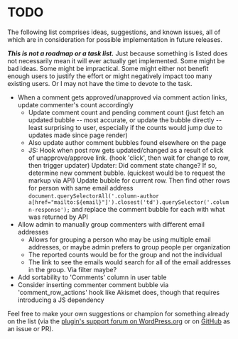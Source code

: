 # TODO

The following list comprises ideas, suggestions, and known issues, all of which are in consideration for possible implementation in future releases.

***This is not a roadmap or a task list.*** Just because something is listed does not necessarily mean it will ever actually get implemented. Some might be bad ideas. Some might be impractical. Some might either not benefit enough users to justify the effort or might negatively impact too many existing users. Or I may not have the time to devote to the task.

* When a comment gets approved/unapproved via comment action links, update commenter's count accordingly
  * Update comment count and pending comment count (just fetch an updated bubble -- most accurate, or update the bubble directly -- least surprising to user, especially if the counts would jump due to updates made since page render)
  * Also update author comment bubbles found elsewhere on the page
  * JS: Hook when post row gets updated/changed as a result of click of unapprove/approve link. (hook 'click', then wait for change to row, then trigger updater)
    Updater: Did comment state change? If so, determine new comment bubble. (quickest would be to request the markup via API)
      Update bubble for current row. Then find other rows for person with same email address
      `document.querySelectorAll('.column-author a[href="mailto:${email}"]').closest('td').querySelector('.column-response');`
      and replace the comment bubble for each with what was returned by API
* Allow admin to manually group commenters with different email addresses
  * Allows for grouping a person who may be using multiple email addresses, or maybe admin prefers to group people per organization
  * The reported counts would be for the group and not the individual
  * The link to see the emails would search for all of the email addresses in the group. Via filter maybe?
* Add sortability to 'Comments' column in user table
* Consider inserting commenter comment bubble via 'comment_row_actions' hook like Akismet does, though that requires introducing a JS dependency

Feel free to make your own suggestions or champion for something already on the list (via the [plugin's support forum on WordPress.org](https://wordpress.org/support/plugin/admin-commenters-comments-count/) or on [GitHub](https://github.com/coffee2code/admin-commenters-comments-count/) as an issue or PR).